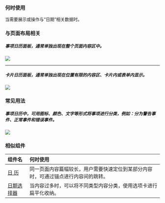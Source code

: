 


### 何时使用

当需要展示或操作与“日期”相关数据时。

### 与页面布局相关

##### 事项日历面板，通常单独出现在整个页面内容区中。


<img src="https://oteam-tdesign-1258344706.cos.ap-guangzhou.myqcloud.com/site/design/%E6%97%A5%201.png" />

<hr />

##### 卡片日历面板，通常单独出现在位置有限的内容区、卡片内或表单内显示。

<img src="https://oteam-tdesign-1258344706.cos.ap-guangzhou.myqcloud.com/site/design/%E6%97%A5%202.png" />


### 常见用法

##### 事项日历中，可用图标、颜色、文字等形式将事项进行分类，例如：分为警告事件、正常事件和错误事件。


<img src="https://oteam-tdesign-1258344706.cos.ap-guangzhou.myqcloud.com/site/design/%E6%97%A5%203.png" />

### 相似组件

| 组件名 | 何时使用                                                                       |
| :----- | :----------------------------------------------------------------------------- |
| [日 历](./calendar) | 同一页面内容篇幅较长，用户需要快速定位到某部分内容时，可通过锚点进行内容间的跳转。 |
| [日期选择器](./date-picker)| 当内容过多时，可以将不同类型内容分类，使用选项卡进行扁平化收纳。                |
